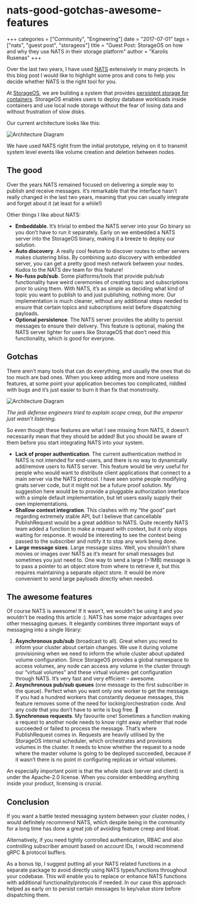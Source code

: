 # nats-good-gotchas-awesome-features

+++ categories = \["Community", "Engineering"\] date = "2017-07-01" tags = \["nats", "guest post", "storageos"\] title = "Guest Post: StorageOS on how and why they use NATS in their storage platform" author = "Karolis Rusenas" +++

Over the last two years, I have used [NATS](http://nats.io) extensively in many projects. In this blog post I would like to highlight some pros and cons to help you decide whether NATS is the right tool for you.

At [StorageOS](http://www.storageos.com/), we are building a system that provides [persistent storage for containers](https://storageos.com/why-containers-miss-a-major-mark-solving-persistent-data-in-docker/). StorageOS enables users to deploy database workloads inside containers and use local node storage without the fear of losing data and without frustration of slow disks.

Our current architecture looks like this:

![Architecture Diagram](https://github.com/nats-io/nats-site/tree/c42c46a7c6b8669e66e28419887d2f8dd29aa502/img/blog/nats-good-gotchas-awesome-features/architecture-overview-diagram-v8-nats.png)

We have used NATS right from the initial prototype, relying on it to transmit system level events like volume creation and deletion between nodes.

## The good

Over the years NATS remained focused on delivering a simple way to publish and receive messages. It’s remarkable that the interface hasn’t really changed in the last two years, meaning that you can usually integrate and forget about it \(at least for a while!\)

Other things I like about NATS:

* **Embeddable**. It’s trivial to embed the NATS server into your Go binary so you don’t have to run it separately. Early on we embedded a NATS server into the StorageOS binary, making it a breeze to deploy our solution.
* **Auto discovery**. A really cool feature to discover routes to other servers makes clustering bliss. By combining auto discovery with embedded server, you can get a pretty good mesh network between your nodes. Kudos to the NATS dev team for this feature!
* **No-fuss pub/sub**. Some platforms/tools that provide pub/sub functionality have weird ceremonies of creating topic and subscriptions prior to using them. With NATS, it’s as simple as deciding what kind of topic you want to publish to and just publishing, nothing more. Our implementation is much cleaner, without any additional steps needed to ensure that certain topics and subscriptions exist before dispatching payloads.
* **Optional persistence**. The NATS server provides the ability to persist messages to ensure their delivery. This feature is optional, making the NATS server lighter for users like StorageOS that don’t need this functionality, which is good for everyone.

## Gotchas

There aren’t many tools that can do everything, and usually the ones that do too much are bad ones. When you keep adding more and more useless features, at some point your application becomes too complicated, riddled with bugs and it’s just easier to burn it than fix that monstrosity.

![Architecture Diagram](https://github.com/nats-io/nats-site/tree/c42c46a7c6b8669e66e28419887d2f8dd29aa502/img/blog/nats-good-gotchas-awesome-features/star-wars-meme.png)

_The jedi defense engineers tried to explain scope creep, but the emperor just wasn’t listening._

So even though these features are what I see missing from NATS, it doesn’t necessarily mean that they should be added! But you should be aware of them before you start integrating NATS into your system.

* **Lack of proper authentication**. The current authentication method in NATS is not intended for end-users, and there is no way to dynamically add/remove users to NATS server. This feature would be very useful for people who would want to distribute client applications that connect to a main server via the NATS protocol. I have seen some people modifying gnats server code, but it might not be a future proof solution. My suggestion here would be to provide a pluggable authorization interface with a simple default implementation, but let users easily supply their own implementations.
* **Shallow context integration**. This clashes with my “the good” part regarding extremely stable API, but I believe that cancellable PublishRequest would be a great addition to NATS. Quite recently NATS team added a function to make a request with context, but it only stops waiting for response. It would be interesting to see the context being passed to the subscriber and notify it to stop any work being done.
* **Large message sizes**.  Large message sizes.  Well, you shouldn’t share movies or images over NATS as it’s meant for small messages but sometimes you just need to. One way to send a large \(&gt;1MB\) message is to pass a pointer to an object store from where to retrieve it, but this requires maintaining a separate object store. It would be more convenient to send large payloads directly when needed.

## The awesome features

Of course NATS is awesome! If it wasn’t, we wouldn’t be using it and you wouldn’t be reading this article :\). NATS has some major advantages over other messaging queues. It elegantly combines three important ways of messaging into a single library:

1. **Asynchronous pub/sub** \(broadcast to all\). Great when you need to inform your cluster about certain changes. We use it during volume provisioning when we need to inform the whole cluster about updated volume configuration. Since StorageOS provides a global namespace to access volumes, any node can access any volume in the cluster through our “virtual volumes” and these virtual volumes get configuration through NATS. It’s very fast and very efficient – awesome.
2. **Asynchronous pub/sub queues** \(one message to the first subscriber in the queue\). Perfect when you want only one worker to get the message. If you had a hundred workers that constantly dequeue messages, this feature removes some of the need for locking/orchestration code. And any code that you don’t have to write is bug free. 🙂
3. **Synchronous requests**. My favourite one! Sometimes a function making a request to another node needs to know right away whether that node succeeded or failed to process the message. That’s where PublishRequest comes in. Requests are heavily utilised by the StorageOS internal scheduler, which orchestrates and provisions volumes in the cluster. It needs to know whether the request to a node where the master volume is going to be deployed succeeded, because if it wasn’t there is no point in configuring replicas or virtual volumes.

An especially important point is that the whole stack \(server and client\) is under the Apache-2.0 license. When you consider embedding anything inside your product, licensing is crucial.

## Conclusion

If you want a battle tested messaging system between your cluster nodes, I would definitely recommend NATS, which despite being in the community for a long time has done a great job of avoiding feature creep and bloat.

Alternatively, if you need tightly controlled authentication, RBAC and also controlling subscriber amount based on account IDs, I would recommend gRPC & protocol buffers.

As a bonus tip, I suggest putting all your NATS related functions in a separate package to avoid directly using NATS types/functions throughout your codebase. This will enable you to replace or enhance NATS functions with additional functionality/protocols if needed. In our case this approach helped as early on to persist certain messages to key/value store before dispatching them.

